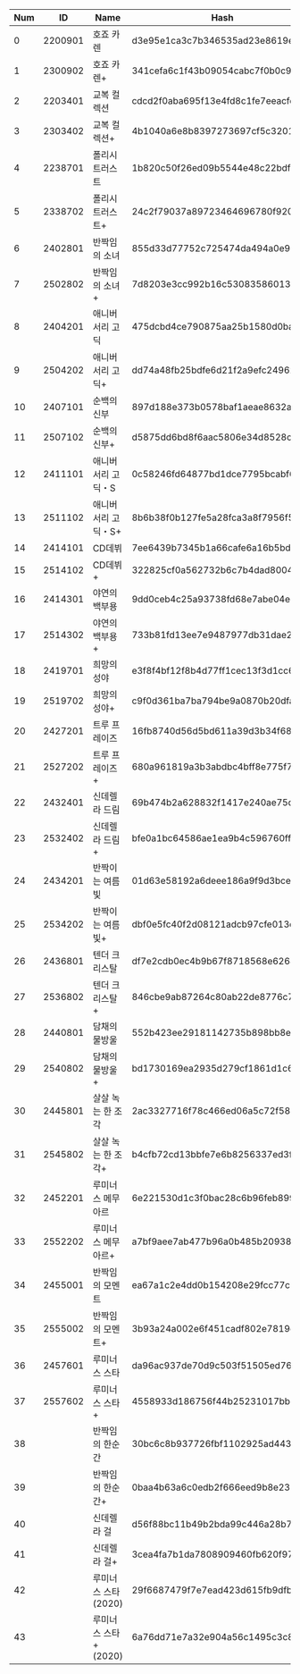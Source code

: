 | Num | ID | Name | Hash |
| -- | -- | --| -- |
| 0 | 2200901 | 호죠 카렌 | d3e95e1ca3c7b346535ad23e8619ec7e |
| 1 | 2300902 | 호죠 카렌+ | 341cefa6c1f43b09054cabc7f0b0c93b |
| 2 | 2203401 | 교복 컬렉션 | cdcd2f0aba695f13e4fd8c1fe7eeacfd |
| 3 | 2303402 | 교복 컬렉션+ | 4b1040a6e8b8397273697cf5c3201554 |
| 4 | 2238701 | 폴리시 트러스트 | 1b820c50f26ed09b5544e48c22bdfb7a |
| 5 | 2338702 | 폴리시 트러스트+ | 24c2f79037a89723464696780f9208a2 |
| 6 | 2402801 | 반짝임의 소녀 | 855d33d77752c725474da494a0e9e239 |
| 7 | 2502802 | 반짝임의 소녀+ | 7d8203e3cc992b16c5308358601375ea |
| 8 | 2404201 | 애니버서리 고딕 | 475dcbd4ce790875aa25b1580d0ba63a |
| 9 | 2504202 | 애니버서리 고딕+ | dd74a48fb25bdfe6d21f2a9efc24962f |
| 10 | 2407101 | 순백의 신부 | 897d188e373b0578baf1aeae8632ae2b |
| 11 | 2507102 | 순백의 신부+ | d5875dd6bd8f6aac5806e34d8528cd9f |
| 12 | 2411101 | 애니버서리 고딕・S | 0c58246fd64877bd1dce7795bcabf67a |
| 13 | 2511102 | 애니버서리 고딕・S+ | 8b6b38f0b127fe5a28fca3a8f7956f5c |
| 14 | 2414101 | CD데뷔 | 7ee6439b7345b1a66cafe6a16b5bdc0e |
| 15 | 2514102 | CD데뷔+ | 322825cf0a562732b6c7b4dad80044c1 |
| 16 | 2414301 | 야연의 백부용 | 9dd0ceb4c25a93738fd68e7abe04ed50 |
| 17 | 2514302 | 야연의 백부용+ | 733b81fd13ee7e9487977db31dae2e81 |
| 18 | 2419701 | 희망의 성야 | e3f8f4bf12f8b4d77ff1cec13f3d1cc6 |
| 19 | 2519702 | 희망의 성야+ | c9f0d361ba7ba794be9a0870b20dfa93 |
| 20 | 2427201 | 트루 프레이즈 | 16fb8740d56d5bd611a39d3b34f68dc1 |
| 21 | 2527202 | 트루 프레이즈+ | 680a961819a3b3abdbc4bff8e775f77c |
| 22 | 2432401 | 신데렐라 드림 | 69b474b2a628832f1417e240ae75d852 |
| 23 | 2532402 | 신데렐라 드림+ | bfe0a1bc64586ae1ea9b4c596760ffe1 |
| 24 | 2434201 | 반짝이는 여름빛 | 01d63e58192a6deee186a9f9d3bce2d9 |
| 25 | 2534202 | 반짝이는 여름빛+ | dbf0e5fc40f2d08121adcb97cfe013d8 |
| 26 | 2436801 | 텐더 크리스탈 | df7e2cdb0ec4b9b67f8718568e62641b |
| 27 | 2536802 | 텐더 크리스탈+ | 846cbe9ab87264c80ab22de8776c78a9 |
| 28 | 2440801 | 담채의 물방울 | 552b423ee29181142735b898bb8e6a3e |
| 29 | 2540802 | 담채의 물방울+ | bd1730169ea2935d279cf1861d1c65bb |
| 30 | 2445801 | 살살 녹는 한 조각 | 2ac3327716f78c466ed06a5c72f58279 |
| 31 | 2545802 | 살살 녹는 한 조각+ | b4cfb72cd13bbfe7e6b8256337ed3f1a |
| 32 | 2452201 | 루미너스 메무아르 | 6e221530d1c3f0bac28c6b96feb899b4 |
| 33 | 2552202 | 루미너스 메무아르+ | a7bf9aee7ab477b96a0b485b2093816d |
| 34 | 2455001 | 반짝임의 모멘트 | ea67a1c2e4dd0b154208e29fcc77c080 |
| 35 | 2555002 | 반짝임의 모멘트+ | 3b93a24a002e6f451cadf802e7819d99 |
| 36 | 2457601 | 루미너스 스타 | da96ac937de70d9c503f51505ed76751 |
| 37 | 2557602 | 루미너스 스타+ | 4558933d186756f44b25231017bb5b60 |
| 38 | | 반짝임의 한순간 | 30bc6c8b937726fbf1102925ad443dd6 |
| 39 | | 반짝임의 한순간+ | 0baa4b63a6c0edb2f666eed9b8e237cc |
| 40 | | 신데렐라 걸 | d56f88bc11b49b2bda99c446a28b701f |
| 41 | | 신데렐라 걸+ | 3cea4fa7b1da7808909460fb620f97c6 |
| 42 | | 루미너스 스타(2020) | 29f6687479f7e7ead423d615fb9dfbed |
| 43 | | 루미너스 스타+(2020) | 6a76dd71e7a32e904a56c1495c3c8701 |